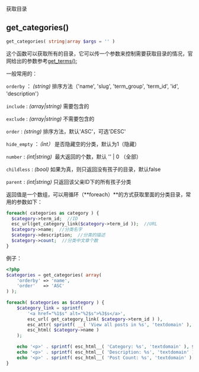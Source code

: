 获取目录



## get_categories()

```php
get_categories( string|array $args = '' )
```

这个函数可以获取所有的目录，它可以传一个参数来控制需要获取目录的情况，官网给出的参数参考[get_terms()](https://developer.wordpress.org/reference/functions/get_terms/);

一般常用的：



`orderby`  ： *(string)* 排序方法（'name', 'slug', 'term_group', 'term_id', 'id', 'description'）

`include`  : *(array|string)* 需要包含的

`exclude` : *(array|string)* 不需要包含的

`order`  : *(string)*  排序方法，默认'ASC'，可选'DESC'

`hide_empty`  ：*（int）* 是否隐藏空的分类，默认为1（隐藏）

`number` : *(int|string)*  最大返回的个数，默认 '' | 0 （全部）

`childless` :  *(bool)* 如果为真，则只返回没有孩子的目录，默认false

`parent`  : *(int|string)*  只返回该父亲ID下的所有孩子分类



返回值是一个数组，可以用循环（**foreach）**的方式获取里面的分类目录，常用的参数如下：

```php
foreach( categories as category ) {
  $category->term_id;  //ID
  esc_url(get_category_link($category->term_id ));  //URL
  $category->name;  //分类名字
  $category->description;  //分类的描述
  $category->count;  //分类中文章个数  
}
```



例子：

```php
<?php
$categories = get_categories( array(
    'orderby' => 'name',
    'order'   => 'ASC'
) );
 
foreach( $categories as $category ) {
    $category_link = sprintf( 
        '<a href="%1$s" alt="%2$s">%3$s</a>',
        esc_url( get_category_link( $category->term_id ) ),
        esc_attr( sprintf( __( 'View all posts in %s', 'textdomain' ), $category->name ) ),
        esc_html( $category->name )
    );
     
    echo '<p>' . sprintf( esc_html__( 'Category: %s', 'textdomain' ), $category_link ) . '</p> ';
    echo '<p>' . sprintf( esc_html__( 'Description: %s', 'textdomain' ), $category->description ) . '</p>';
    echo '<p>' . sprintf( esc_html__( 'Post Count: %s', 'textdomain' ), $category->count ) . '</p>';
} 
```



